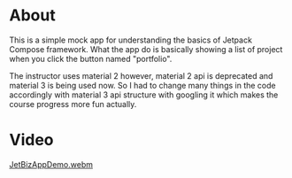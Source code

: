 # About

This is a simple mock app for understanding the basics of Jetpack Compose framework.
What the app do is basically showing a list of project when you click the button named "portfolio". 

The instructor uses material 2 however, material 2 api is deprecated and material 3 is being used now. So I had to change many things in the code accordingly with material 3 api structure with googling it which makes the course progress more fun actually.


# Video
[JetBizAppDemo.webm](https://github.com/user-attachments/assets/5c22b0c1-fd89-4346-8dfd-f5e723e694f5)
